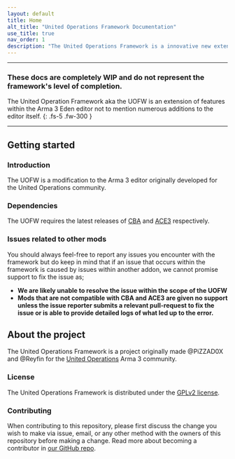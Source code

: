 ```yaml
---
layout: default
title: Home
alt_title: "United Operations Framework Documentation"
use_title: true
nav_order: 1
description: "The United Operations Framework is a innovative new extension to the Arma 3 Eden Editor offering many new features for mission makers and developers a-like."
---
```


<!-- # United Operations Framework Documentation
<a href="{{ site.repository }}/tree/{{ site.branch }}/{{ page.path }}" target="_blank">Edit me on Github</a> -->

---

### These docs are completely WIP and do not represent the framework's level of completion.

The United Operation Framework aka the UOFW is an extension of features within the Arma 3 Eden editor not to mention numerous additions to the editor itself. 
{: .fs-5 .fw-300 }

---

## Getting started

### Introduction 

The UOFW is a modification to the Arma 3 editor originally developed for the United Operations community. 

### Dependencies

The UOFW requires the latest releases of [CBA](https://github.com/CBATeam/CBA_A3/releases/latest) and [ACE3](https://github.com/acemod/ACE3/releases/latest) respectively.

### Issues related to other mods

You should always feel-free to report any issues you encounter with the framework but do keep in mind that if an issue that occurs within the framework is caused by issues within another addon, we cannot promise support to fix the issue as;

- **We are likely unable to resolve the issue within the scope of the UOFW**
- **Mods that are not compatible with CBA and ACE3 are given no support unless the issue reporter submits a relevant pull-request to fix the issue or is able to provide detailed logs of what led up to the error.** 
  <!-- - (If this issue crashed a server, player client or headless client, please let us know within your issue report as crashing related issues will be ) -->

## About the project

The United Operations Framework is a project originally made @PiZZAD0X and @Reyfin for the [United Operations](https://unitedoperations.net) Arma 3 community.

### License

The United Operations Framework is distributed under the [GPLv2 license](https://github.com/unitedoperations/UnitedOperationsFramework/tree/master/LICENSE).

### Contributing

When contributing to this repository, please first discuss the change you wish to make via issue,
email, or any other method with the owners of this repository before making a change. Read more about becoming a contributor in [our GitHub repo](https://github.com/pmarsceill/just-the-docs#contributing).
